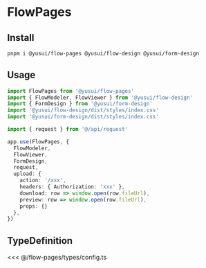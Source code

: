# FlowPages

## Install

```bash
pnpm i @yusui/flow-pages @yusui/flow-design @yusui/form-design
```

## Usage

```ts
import FlowPages from '@yusui/flow-pages'
import { FlowModeler, FlowViewer } from '@yusui/flow-design'
import { FormDesign } from '@yusui/form-design'
import '@yusui/flow-design/dist/styles/index.css'
import '@yusui/form-design/dist/styles/index.css'

import { request } from '@/api/request'

app.use(FlowPages, {
  FlowModeler,
  FlowViewer,
  FormDesign,
  request,
  upload: {
    action: '/xxx',
    headers: { Authorization: 'xxx' },
    download: row => window.open(row.fileUrl),
    preview: row => window.open(row.fileUrl),
    props: {}
  },
})
```


## TypeDefinition

<<< @/flow-pages/types/config.ts

